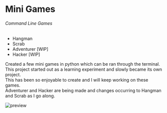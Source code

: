 # Mini Games
###### Command Line Games
- Hangman
- Scrab
- Adventurer [WIP]
- Hacker [WIP]

Created a few mini games in python which can be ran through the terminal.  
This project started out as a learning experiment and slowly became its own project.  
This has been so enjoyable to create and I will keep working on these games.  
Adventurer and Hacker are being made and changes occurring to Hangman and Scrab as I go along.  

![preview](https://puu.sh/AxIyV/ef9ce537c2.png)
